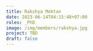 ```yaml
---
title: Rakshya Moktan
date: 2023-06-14T04:15:48+07:00
roles: _PhD
image: /img/members/rakshya.jpg
project: TBD
draft: false
---
```


